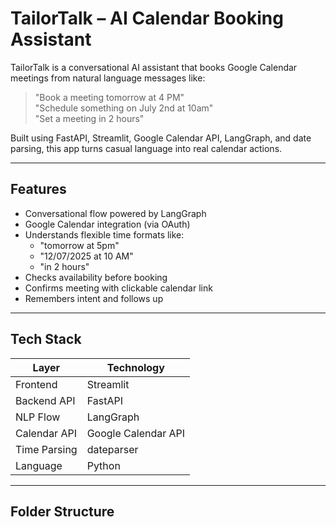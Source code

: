 #  TailorTalk – AI Calendar Booking Assistant

TailorTalk is a conversational AI assistant that books Google Calendar meetings from natural language messages like:

> "Book a meeting tomorrow at 4 PM"  
> "Schedule something on July 2nd at 10am"  
> "Set a meeting in 2 hours"

Built using FastAPI, Streamlit, Google Calendar API, LangGraph, and date parsing, this app turns casual language into real calendar actions.

---

##  Features

- Conversational flow powered by LangGraph  
- Google Calendar integration (via OAuth)  
- Understands flexible time formats like:
  - "tomorrow at 5pm"
  - "12/07/2025 at 10 AM"
  - "in 2 hours"
- Checks availability before booking  
- Confirms meeting with clickable calendar link  
- Remembers intent and follows up  

---

##  Tech Stack

| Layer        | Technology          |
|--------------|---------------------|
| Frontend     | Streamlit           |
| Backend API  | FastAPI             |
| NLP Flow     | LangGraph           |
| Calendar API | Google Calendar API |
| Time Parsing | dateparser          |
| Language     | Python              |

---

##  Folder Structure

